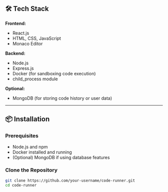 

## 🛠 Tech Stack

**Frontend:**
- React.js
- HTML, CSS, JavaScript
- Monaco Editor

**Backend:**
- Node.js
- Express.js
- Docker (for sandboxing code execution)
- child_process module

**Optional:**
- MongoDB (for storing code history or user data)

---

## 📦 Installation

### Prerequisites

- Node.js and npm
- Docker installed and running
- (Optional) MongoDB if using database features

### Clone the Repository

```bash
git clone https://github.com/your-username/code-runner.git
cd code-runner
